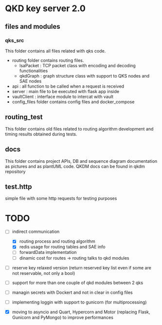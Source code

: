 # QKD key server 2.0

## files and modules 
### qks_src 
This folder contains all files related with qks code. 
- routing folder contains routing files. 
    - lsaPacket : TCP packet class with encoding and decoding functionalities 
    - qkdGraph : graph structure class with support to QKS nodes and SAE nodes
- api : all function to be called when a request is received 
- server : main file to be executed with flask app inside
- vaultClient : interface module to intercat with vault 
- config_files folder contains config files and docker_compose 

## routing_test 
This folder contains old files related to routing algorithm development and timing results obtained during tests. 

## docs
This folder contains project APIs, DB and sequence diagram documentation as pictures and as plantUML code. 
QKDM docs can be found in qkdm repository 

## test.http 
simple file with some http requests for testing purposes 

# TODO 
* [ ] indirect communication 
    * [x] routing process and routing algorithm 
    * [x] redis usage for routing tables and SAE info
    * [ ] forwardData implementation 
    * [ ] dinamic cost for routes -> routing talks to qkd modules
* [ ] reserve key relaxed version (return reserved key list even if some are not reservable, not only a bool)
* [ ] support for more than one couple of qkd modules between 2 qks 
* [ ] managin secrets with Dockert and not in clear in config files 
* [ ] implementing loggin with support to gunicorn (for multiprocessing) 
* [x] moving to asyncio and Quart, Hypercorn and Motor (replacing Flask, Gunicorn and PyMongo) to improve performances

